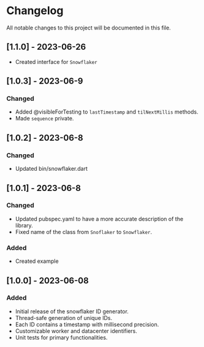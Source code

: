 # Changelog

All notable changes to this project will be documented in this file.

## [1.1.0] - 2023-06-26

- Created interface for `Snowflaker`

## [1.0.3] - 2023-06-9

### Changed

- Added @visibleForTesting to `lastTimestamp` and `tilNextMillis` methods.
- Made `sequence` private.

## [1.0.2] - 2023-06-8

### Changed

- Updated bin/snowflaker.dart

## [1.0.1] - 2023-06-8

### Changed

- Updated pubspec.yaml to have a more accurate description of the library.
- Fixed name of the class from `Snoflaker` to `Snowflaker`.

### Added

- Created example

## [1.0.0] - 2023-06-08

### Added

- Initial release of the snowflaker ID generator.
- Thread-safe generation of unique IDs.
- Each ID contains a timestamp with millisecond precision.
- Customizable worker and datacenter identifiers.
- Unit tests for primary functionalities.

